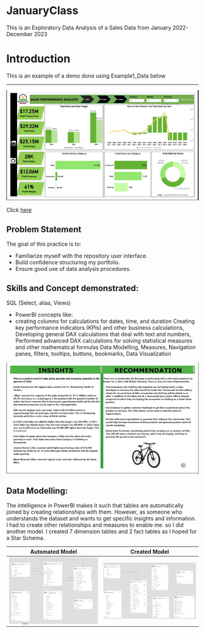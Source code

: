 # JanuaryClass
This is an Exploratory Data Analysis of a Sales Data from January 2022-December 2023

# Introduction
This is an example of a demo done using Example1_Data below

---

![](Example1_Data.JPG)

Click [here](https://docs.github.com/en/get-started/writing-on-github/getting-started-with-writing-and-formatting-on-github/basic-writing-and-formatting-syntax)


## Problem Statement
The goal of this practice is to:

- Familiarize myself with the repository user interface.
- Build confidence structuring my portfolio.
- Ensure good use of data analysis procedures.

## Skills and Concept demonstrated:

SQL (Select, alias, Views)

- PowerBI concepts like:
- creating columns for calculations for dates, time, and duration Creating key performance indicators (KPIs) and other business calculations, Developing general DAX calculations that 
  deal with text and numbers, Performed advanced DAX calculations for solving statistical measures and other mathematical formulas Data Modelling, Measures, Navigation panes, filters, 
  tooltips, buttons, bookmarks, Data Visualization

![](Example2_Data.JPG)


## Data Modelling:

The intelligence in PowerBI makes it such that tables are automatically joined by creating relationships with them. However, as someone who understands the dataset and wants to get specific insights and information. I had to create other relationships and measures to enable me. so I did another model. I created 7 dimension tables and 2 fact tables as I hoped for a Star Schema.

  Automated Model         | Created Model
:-----------------------: | :-----------------:
![](AutomatedModel_1.JPG) | ![](CreatedModel.JPG)

 
